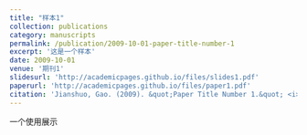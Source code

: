 ```yaml
---
title: "样本1"
collection: publications
category: manuscripts
permalink: /publication/2009-10-01-paper-title-number-1
excerpt: '这是一个样本'
date: 2009-10-01
venue: '期刊1'
slidesurl: 'http://academicpages.github.io/files/slides1.pdf'
paperurl: 'http://academicpages.github.io/files/paper1.pdf'
citation: 'Jianshuo, Gao. (2009). &quot;Paper Title Number 1.&quot; <i>Journal 1</i>. 1(1).'
---
```


一个使用展示
